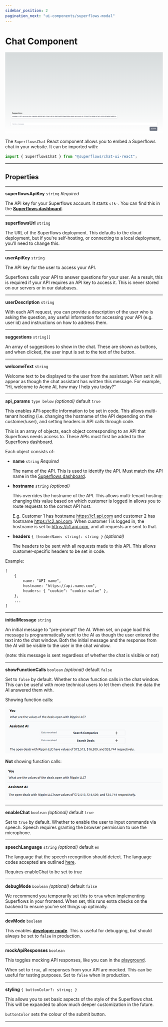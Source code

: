 ```yaml
---
sidebar_position: 2
pagination_next: "ui-components/superflows-modal"
---
```


# Chat Component

![Superflows-Chat-Component](../../static/img/docs/ui-components/chat-component.png)

The `SuperflowsChat` React component allows you to embed a Superflows chat in your website. It can be imported with:

```jsx
import { SuperflowsChat } from "@superflows/chat-ui-react";
```

---

## Properties

---

**superflowsApiKey** `string` _Required_

The API key for your Superflows account. It starts `sfk-`. You can find this in the [**Superflows dashboard**](https://dashboard.superflows.ai/api-settings).

---

**superflowsUrl** `string`

The URL of the Superflows deployment. This defaults to the cloud deployment, but if you're self-hosting, or connecting to a local deployment, you'll need to change this.

---

**userApiKey** `string`

The API key for the user to access your API.

Superflows calls your API to answer questions for your user. As a result, this is required if your API requires an API key to access it. This is never stored on our servers or in our databases.

---

**userDescription** `string`

With each API request, you can provide a description of the user who is asking the question, any useful information for accessing your API (e.g. user id) and instructions on how to address them.

---

**suggestions** `string[]`

An array of suggestions to show in the chat. These are shown as buttons, and when clicked, the user input is set to the text of the button.

---

**welcomeText** `string`

Welcome text to be displayed to the user from the assistant. When set it will appear as though the chat assistant has written this message. For example, "Hi, welcome to Acme AI, how may I help you today?"

---

**api_params** `type below` _(optional)_ default `true`

This enables API-specific information to be set in code. This allows multi-tenant hosting (i.e. changing the hostname of the API depending on the customer/user), and setting headers in API calls through code.

This is an array of objects, each object corresponding to an API that Superflows needs access to. These APIs must first be added to the Superflows dashboard.

Each object consists of:

- **name** `string` _Required_

  The name of the API. This is used to identify the API. Must match the API name in the [Superflows dashboard](https://dashboard.superflows.ai/actions).

- **hostname** `string` _(optional)_

  This overrides the hostname of the API. This allows multi-tenant hosting: changing this value based on which customer is logged in allows you to route requests to the correct API host.

  E.g. Customer 1 has hostname https://c1.api.com and customer 2 has hostname https://c2.api.com. When customer 1 is logged in, the hostname is set to https://c1.api.com, and all requests are sent to that.

- **headers** `{ [headerName: string]: string }` _(optional)_

  The headers to be sent with all requests made to this API. This allows customer-specific headers to be set in code.

Example:

    [
        {
            name: "API name",
            hostname: "https://api.name.com",
            headers: { "cookie": "cookie-value" },
        },
        ...
    ]

---

**initialMessage** `string`

An initial message to "pre-prompt" the AI. When set, on page load this message is programmatically sent to the AI as though the user entered the text into the chat window. Both the initial message and the response from the AI will be visible to the user in the chat window.

(note: this message is sent regardless of whether the chat is visible or not)

---

**showFunctionCalls** `boolean` _(optional)_ default `false`

Set to `false` by default. Whether to show function calls in the chat window. This can be useful with more technical users to let them check the data the AI answered them with.

Showing function calls:

![Chat window with function calls shown](../../static/img/docs/ui-components/showing-function-calls.png)

**Not** showing function calls:

![Chat window with function calls not shown](../../static/img/docs/ui-components/not-showing-function-calls.png)

---

**enableChat** `boolean` _(optional)_ default `true`

Set to `true` by default. Whether to enable the user to input commands via speech. Speech requires granting the browser permission to use the microphone.

---

**speechLanguage** `string` _(optional)_ default `en`

The language that the speech recognition should detect. The language codes accepted are outlined [here](https://www.science.co.il/language/Locale-codes.php).

Requires enableChat to be set to true

---

**debugMode** `boolean` _(optional)_ default `false`

We recommend you temporarily set this to `true` when implementing Superflows in your frontend. When set, this runs extra checks on the backend to ensure you've set things up optimally.

---

**devMode** `boolean`

This enables [**developer mode**](./docs/playground/developer-mode). This is useful for debugging, but should always be set to `false` in production.

---

**mockApiResponses** `boolean`

This toggles mocking API responses, like you can in the [playground](/docs/playground/mock-api-responses).

When set to `true`, all responses from your API are mocked. This can be useful for testing purposes. Set to `false` when in production.

---

**styling** `{
  buttonColor?: string;
}`

This allows you to set basic aspects of the style of the Superflows chat. This will be expanded to allow much deeper customization in the future.

`buttonColor` sets the colour of the submit button.

---
